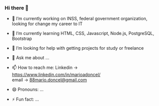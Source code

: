 ### Hi there 👋


- 🔭 I’m currently working on INSS, federal government organization, looking for change my career to IT  
- 🌱 I’m currently learning HTML, CSS, Javascript, Node.js, PostgreSQL, Bootstrap

- 🤔 I’m looking for help with getting projects for study or freelance
- 💬 Ask me about ...
- 📫 How to reach me: 
             Linkedin -> https://www.linkedin.com/in/marioadoncel/    
             email    -> 88mario.doncel@gmail.com
- 😄 Pronouns: ...
- ⚡ Fun fact: ...

